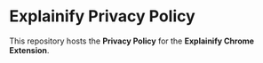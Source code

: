 # Explainify Privacy Policy

This repository hosts the **Privacy Policy** for the **Explainify Chrome Extension**.
